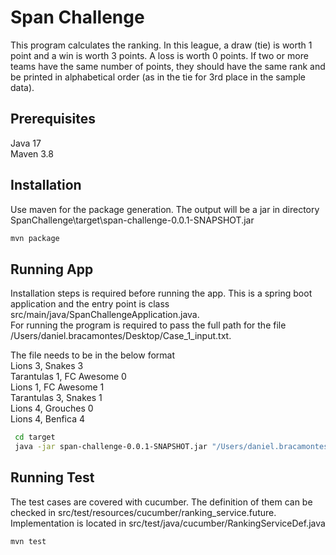 # Span Challenge
This program calculates the ranking.
In this league, a draw (tie) is worth 1 point and a win is worth 3 points. A loss is worth 0 points.
If two or more teams have the same number of points, they should have the same rank and be
printed in alphabetical order (as in the tie for 3rd place in the sample data).

## Prerequisites
Java 17<br />
Maven 3.8

## Installation

Use maven for the package generation. The output will be a jar in directory SpanChallenge\target\span-challenge-0.0.1-SNAPSHOT.jar

```bash
mvn package
```

## Running App
Installation steps is required before running the app. This is a spring boot application and the entry point is class src/main/java/SpanChallengeApplication.java.<br />
For running the program is required to pass the full path for the file /Users/daniel.bracamontes/Desktop/Case_1_input.txt.

The file needs to be in the below format<br />
Lions 3, Snakes 3<br />
Tarantulas 1, FC Awesome 0<br />
Lions 1, FC Awesome 1<br />
Tarantulas 3, Snakes 1<br />
Lions 4, Grouches 0<br />
Lions 4, Benfica 4<br />

```bash
 cd target
 java -jar span-challenge-0.0.1-SNAPSHOT.jar "/Users/daniel.bracamontes/Desktop/Case_1_input.txt"
```
## Running Test
The test cases are covered with cucumber. The definition of them can be checked in src/test/resources/cucumber/ranking_service.future. </br>
Implementation is located in src/test/java/cucumber/RankingServiceDef.java
```bash
mvn test
```
